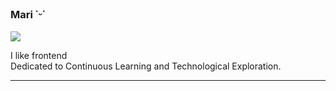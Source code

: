 ### Mari ˙ᵕ˙

<img src="https://img.shields.io/static/v1?label=Overview&message=Mari&color=f8efd4&style=for-the-badge&logo=GitHub">

<p>I like frontend <br/> Dedicated to Continuous Learning and Technological Exploration.</p>

<hr>
